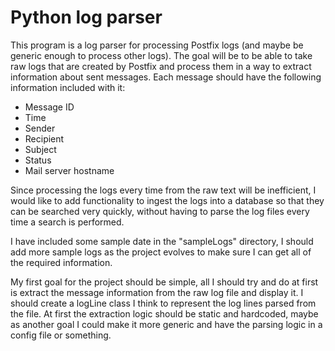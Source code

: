 # Python log parser

This program is a log parser for processing Postfix logs (and maybe be generic enough to process other logs).  The goal will be to be able to take raw logs that are created by Postfix and process them in a way to extract information about sent messages.  Each message should have the following information included with it:

- Message ID
- Time
- Sender
- Recipient
- Subject
- Status
- Mail server hostname

Since processing the logs every time from the raw text will be inefficient, I would like to add functionality to ingest the logs into a database so that they can be searched very quickly, without having to parse the log files every time a search is performed.

I have included some sample date in the "sampleLogs" directory, I should add more sample logs as the project evolves to make sure I can get all of the required information.

My first goal for the project should be simple, all I should try and do at first is extract the message information from the raw log file and display it.  I should create a logLine class I think to represent the log lines parsed from the file.  At first the extraction logic should be static and hardcoded, maybe as another goal I could make it more generic and have the parsing logic in a config file or something.